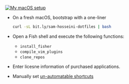 [![My macOS setup][My macOS setup image]][My macOS setup link]

[My macOS setup image]: https://raw.githubusercontent.com/sam-hosseini/dotfiles/master/images/aesthetics.png
[My macOS setup link]: https://twitter.com/sam_hosseini_

* On a fresh macOS, bootstrap with a one-liner
  ```bash
  curl -sL bit.ly/sam-hosseini-dotfiles | bash
  ```

* Open a Fish shell and execute the following functions:
  * `install_fisher`
  * `compile_vim_plugins`
  * `clone_repos`

* Enter licesne information of purchased applications.
* Manually set [un-automatable shortcuts](https://github.com/sam-hosseini/dotfiles/blob/master/shortcuts/shortcuts.md#un-automatable-shortcuts)
